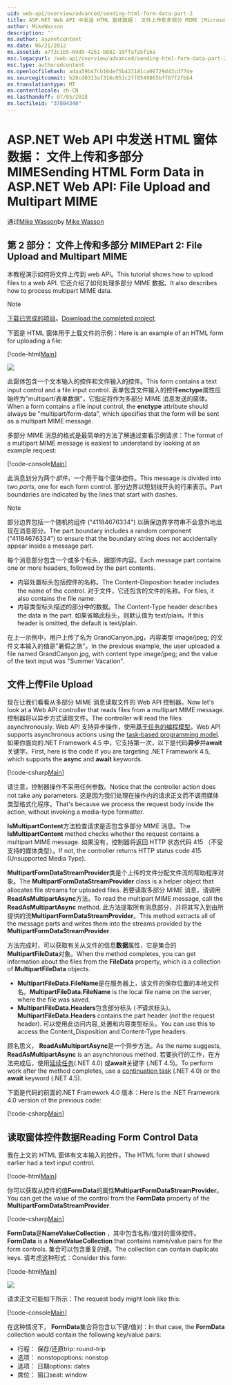 ```yaml
---
uid: web-api/overview/advanced/sending-html-form-data-part-2
title: ASP.NET Web API 中发送 HTML 窗体数据： 文件上传和多部分 MIME |Microsoft Docs
author: MikeWasson
description: ''
ms.author: aspnetcontent
ms.date: 06/21/2012
ms.assetid: a7f3c1b5-69d9-4261-b082-19ffafa5f16a
msc.legacyurl: /web-api/overview/advanced/sending-html-form-data-part-2
msc.type: authoredcontent
ms.openlocfilehash: adaa59b47cb16def5b423181ca06729d43cd77de
ms.sourcegitcommit: b28cd0313af316c051c2ff8549865bff67f2fbb4
ms.translationtype: MT
ms.contentlocale: zh-CN
ms.lasthandoff: 07/05/2018
ms.locfileid: "37804340"
---
```

<a name="sending-html-form-data-in-aspnet-web-api-file-upload-and-multipart-mime"></a><span data-ttu-id="6f120-102">ASP.NET Web API 中发送 HTML 窗体数据： 文件上传和多部分 MIME</span><span class="sxs-lookup"><span data-stu-id="6f120-102">Sending HTML Form Data in ASP.NET Web API: File Upload and Multipart MIME</span></span>
====================
<span data-ttu-id="6f120-103">通过[Mike Wasson](https://github.com/MikeWasson)</span><span class="sxs-lookup"><span data-stu-id="6f120-103">by [Mike Wasson](https://github.com/MikeWasson)</span></span>

## <a name="part-2-file-upload-and-multipart-mime"></a><span data-ttu-id="6f120-104">第 2 部分： 文件上传和多部分 MIME</span><span class="sxs-lookup"><span data-stu-id="6f120-104">Part 2: File Upload and Multipart MIME</span></span>

<span data-ttu-id="6f120-105">本教程演示如何将文件上传到 web API。</span><span class="sxs-lookup"><span data-stu-id="6f120-105">This tutorial shows how to upload files to a web API.</span></span> <span data-ttu-id="6f120-106">它还介绍了如何处理多部分 MIME 数据。</span><span class="sxs-lookup"><span data-stu-id="6f120-106">It also describes how to process multipart MIME data.</span></span>

> [!NOTE]
> <span data-ttu-id="6f120-107">[下载已完成的项目](https://code.msdn.microsoft.com/ASPNET-Web-API-File-Upload-a8c0fb0d)。</span><span class="sxs-lookup"><span data-stu-id="6f120-107">[Download the completed project](https://code.msdn.microsoft.com/ASPNET-Web-API-File-Upload-a8c0fb0d).</span></span>


<span data-ttu-id="6f120-108">下面是 HTML 窗体用于上载文件的示例：</span><span class="sxs-lookup"><span data-stu-id="6f120-108">Here is an example of an HTML form for uploading a file:</span></span>

[!code-html[Main](sending-html-form-data-part-2/samples/sample1.html)]

![](sending-html-form-data-part-2/_static/image1.png)

<span data-ttu-id="6f120-109">此窗体包含一个文本输入的控件和文件输入的控件。</span><span class="sxs-lookup"><span data-stu-id="6f120-109">This form contains a text input control and a file input control.</span></span> <span data-ttu-id="6f120-110">表单包含文件输入的控件**enctype**属性应始终为&quot;multipart/表单数据&quot;，它指定将作为多部分 MIME 消息发送的窗体。</span><span class="sxs-lookup"><span data-stu-id="6f120-110">When a form contains a file input control, the **enctype** attribute should always be &quot;multipart/form-data&quot;, which specifies that the form will be sent as a multipart MIME message.</span></span>

<span data-ttu-id="6f120-111">多部分 MIME 消息的格式是最简单的方法了解通过查看示例请求：</span><span class="sxs-lookup"><span data-stu-id="6f120-111">The format of a multipart MIME message is easiest to understand by looking at an example request:</span></span>

[!code-console[Main](sending-html-form-data-part-2/samples/sample2.cmd)]

<span data-ttu-id="6f120-112">此消息划分为两个*部件*，一个用于每个窗体控件。</span><span class="sxs-lookup"><span data-stu-id="6f120-112">This message is divided into two *parts*, one for each form control.</span></span> <span data-ttu-id="6f120-113">部分边界以短划线开头的行来表示。</span><span class="sxs-lookup"><span data-stu-id="6f120-113">Part boundaries are indicated by the lines that start with dashes.</span></span>

> [!NOTE]
> <span data-ttu-id="6f120-114">部分边界包括一个随机的组件 (&quot;41184676334&quot;) 以确保边界字符串不会意外地出现在消息部分。</span><span class="sxs-lookup"><span data-stu-id="6f120-114">The part boundary includes a random component (&quot;41184676334&quot;) to ensure that the boundary string does not accidentally appear inside a message part.</span></span>


<span data-ttu-id="6f120-115">每个消息部分包含一个或多个标头，跟部件内容。</span><span class="sxs-lookup"><span data-stu-id="6f120-115">Each message part contains one or more headers, followed by the part contents.</span></span>

- <span data-ttu-id="6f120-116">内容处置标头包括控件的名称。</span><span class="sxs-lookup"><span data-stu-id="6f120-116">The Content-Disposition header includes the name of the control.</span></span> <span data-ttu-id="6f120-117">对于文件，它还包含的文件的名称。</span><span class="sxs-lookup"><span data-stu-id="6f120-117">For files, it also contains the file name.</span></span>
- <span data-ttu-id="6f120-118">内容类型标头描述的部分中的数据。</span><span class="sxs-lookup"><span data-stu-id="6f120-118">The Content-Type header describes the data in the part.</span></span> <span data-ttu-id="6f120-119">如果省略此标头，则默认值为 text/plain。</span><span class="sxs-lookup"><span data-stu-id="6f120-119">If this header is omitted, the default is text/plain.</span></span>

<span data-ttu-id="6f120-120">在上一示例中，用户上传了名为 GrandCanyon.jpg，内容类型 image/jpeg; 的文件文本输入的值是&quot;暑假之旅&quot;。</span><span class="sxs-lookup"><span data-stu-id="6f120-120">In the previous example, the user uploaded a file named GrandCanyon.jpg, with content type image/jpeg; and the value of the text input was &quot;Summer Vacation&quot;.</span></span>

## <a name="file-upload"></a><span data-ttu-id="6f120-121">文件上传</span><span class="sxs-lookup"><span data-stu-id="6f120-121">File Upload</span></span>

<span data-ttu-id="6f120-122">现在让我们看看从多部分 MIME 消息读取文件的 Web API 控制器。</span><span class="sxs-lookup"><span data-stu-id="6f120-122">Now let's look at a Web API controller that reads files from a multipart MIME message.</span></span> <span data-ttu-id="6f120-123">控制器将以异步方式读取文件。</span><span class="sxs-lookup"><span data-stu-id="6f120-123">The controller will read the files asynchronously.</span></span> <span data-ttu-id="6f120-124">Web API 支持异步操作，使用[基于任务的编程模型](https://msdn.microsoft.com/library/dd460693.aspx)。</span><span class="sxs-lookup"><span data-stu-id="6f120-124">Web API supports asynchronous actions using the [task-based programming model](https://msdn.microsoft.com/library/dd460693.aspx).</span></span> <span data-ttu-id="6f120-125">如果你面向的.NET Framework 4.5 中，它支持第一次，以下是代码**异步**并**await**关键字。</span><span class="sxs-lookup"><span data-stu-id="6f120-125">First, here is the code if you are targeting .NET Framework 4.5, which supports the **async** and **await** keywords.</span></span>

[!code-csharp[Main](sending-html-form-data-part-2/samples/sample3.cs)]

<span data-ttu-id="6f120-126">请注意，控制器操作不采用任何参数。</span><span class="sxs-lookup"><span data-stu-id="6f120-126">Notice that the controller action does not take any parameters.</span></span> <span data-ttu-id="6f120-127">这是因为我们处理在操作内的请求正文而不调用媒体类型格式化程序。</span><span class="sxs-lookup"><span data-stu-id="6f120-127">That's because we process the request body inside the action, without invoking a media-type formatter.</span></span>

<span data-ttu-id="6f120-128">**IsMultipartContent**方法检查请求是否包含多部分 MIME 消息。</span><span class="sxs-lookup"><span data-stu-id="6f120-128">The **IsMultipartContent** method checks whether the request contains a multipart MIME message.</span></span> <span data-ttu-id="6f120-129">如果没有，控制器将返回 HTTP 状态代码 415 （不受支持的媒体类型）。</span><span class="sxs-lookup"><span data-stu-id="6f120-129">If not, the controller returns HTTP status code 415 (Unsupported Media Type).</span></span>

<span data-ttu-id="6f120-130">**MultipartFormDataStreamProvider**类是个上传的文件分配文件流的帮助程序对象。</span><span class="sxs-lookup"><span data-stu-id="6f120-130">The **MultipartFormDataStreamProvider** class is a helper object that allocates file streams for uploaded files.</span></span> <span data-ttu-id="6f120-131">若要读取多部分 MIME 消息，请调用**ReadAsMultipartAsync**方法。</span><span class="sxs-lookup"><span data-stu-id="6f120-131">To read the multipart MIME message, call the **ReadAsMultipartAsync** method.</span></span> <span data-ttu-id="6f120-132">此方法提取所有消息部分，并将其写入到由所提供的流**MultipartFormDataStreamProvider**。</span><span class="sxs-lookup"><span data-stu-id="6f120-132">This method extracts all of the message parts and writes them into the streams provided by the **MultipartFormDataStreamProvider**.</span></span>

<span data-ttu-id="6f120-133">方法完成时，可以获取有关从文件的信息**数据**属性，它是集合的**MultipartFileData**对象。</span><span class="sxs-lookup"><span data-stu-id="6f120-133">When the method completes, you can get information about the files from the **FileData** property, which is a collection of **MultipartFileData** objects.</span></span>

- <span data-ttu-id="6f120-134">**MultipartFileData.FileName**是在服务器上，该文件的保存位置的本地文件名。</span><span class="sxs-lookup"><span data-stu-id="6f120-134">**MultipartFileData.FileName** is the local file name on the server, where the file was saved.</span></span>
- <span data-ttu-id="6f120-135">**MultipartFileData.Headers**包含部分标头 (*不*请求标头)。</span><span class="sxs-lookup"><span data-stu-id="6f120-135">**MultipartFileData.Headers** contains the part header (*not* the request header).</span></span> <span data-ttu-id="6f120-136">可以使用此访问内容\_处置和内容类型标头。</span><span class="sxs-lookup"><span data-stu-id="6f120-136">You can use this to access the Content\_Disposition and Content-Type headers.</span></span>

<span data-ttu-id="6f120-137">顾名思义， **ReadAsMultipartAsync**是一个异步方法。</span><span class="sxs-lookup"><span data-stu-id="6f120-137">As the name suggests, **ReadAsMultipartAsync** is an asynchronous method.</span></span> <span data-ttu-id="6f120-138">若要执行的工作，在方法完成后，使用[延续任务](https://msdn.microsoft.com/library/ee372288.aspx)(.NET 4.0) 或**await**关键字 (.NET 4.5)。</span><span class="sxs-lookup"><span data-stu-id="6f120-138">To perform work after the method completes, use a [continuation task](https://msdn.microsoft.com/library/ee372288.aspx) (.NET 4.0) or the **await** keyword (.NET 4.5).</span></span>

<span data-ttu-id="6f120-139">下面是代码的前面的.NET Framework 4.0 版本：</span><span class="sxs-lookup"><span data-stu-id="6f120-139">Here is the .NET Framework 4.0 version of the previous code:</span></span>

[!code-csharp[Main](sending-html-form-data-part-2/samples/sample4.cs)]

## <a name="reading-form-control-data"></a><span data-ttu-id="6f120-140">读取窗体控件数据</span><span class="sxs-lookup"><span data-stu-id="6f120-140">Reading Form Control Data</span></span>

<span data-ttu-id="6f120-141">我在上文的 HTML 窗体有文本输入的控件。</span><span class="sxs-lookup"><span data-stu-id="6f120-141">The HTML form that I showed earlier had a text input control.</span></span>

[!code-html[Main](sending-html-form-data-part-2/samples/sample5.html)]

<span data-ttu-id="6f120-142">你可以获取从控件的值**FormData**的属性**MultipartFormDataStreamProvider**。</span><span class="sxs-lookup"><span data-stu-id="6f120-142">You can get the value of the control from the **FormData** property of the **MultipartFormDataStreamProvider**.</span></span>

[!code-csharp[Main](sending-html-form-data-part-2/samples/sample6.cs?highlight=15)]

<span data-ttu-id="6f120-143">**FormData**是**NameValueCollection** ，其中包含名称/值对的窗体控件。</span><span class="sxs-lookup"><span data-stu-id="6f120-143">**FormData** is a **NameValueCollection** that contains name/value pairs for the form controls.</span></span> <span data-ttu-id="6f120-144">集合可以包含重复的键。</span><span class="sxs-lookup"><span data-stu-id="6f120-144">The collection can contain duplicate keys.</span></span> <span data-ttu-id="6f120-145">请考虑这种形式：</span><span class="sxs-lookup"><span data-stu-id="6f120-145">Consider this form:</span></span>

[!code-html[Main](sending-html-form-data-part-2/samples/sample7.html)]

![](sending-html-form-data-part-2/_static/image2.png)

<span data-ttu-id="6f120-146">请求正文可能如下所示：</span><span class="sxs-lookup"><span data-stu-id="6f120-146">The request body might look like this:</span></span>

[!code-console[Main](sending-html-form-data-part-2/samples/sample8.cmd)]

<span data-ttu-id="6f120-147">在这种情况下， **FormData**集合将包含以下键/值对：</span><span class="sxs-lookup"><span data-stu-id="6f120-147">In that case, the **FormData** collection would contain the following key/value pairs:</span></span>

- <span data-ttu-id="6f120-148">行程： 保存/还原</span><span class="sxs-lookup"><span data-stu-id="6f120-148">trip: round-trip</span></span>
- <span data-ttu-id="6f120-149">选项： nonstop</span><span class="sxs-lookup"><span data-stu-id="6f120-149">options: nonstop</span></span>
- <span data-ttu-id="6f120-150">选项： 日期</span><span class="sxs-lookup"><span data-stu-id="6f120-150">options: dates</span></span>
- <span data-ttu-id="6f120-151">席位： 窗口</span><span class="sxs-lookup"><span data-stu-id="6f120-151">seat: window</span></span>
